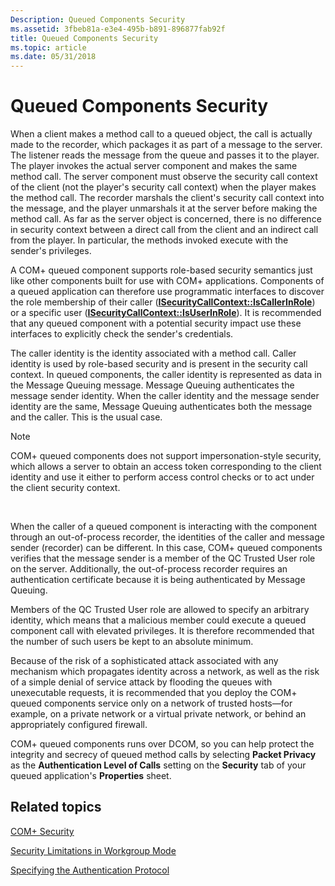 ```yaml
---
Description: Queued Components Security
ms.assetid: 3fbeb81a-e3e4-495b-b891-896877fab92f
title: Queued Components Security
ms.topic: article
ms.date: 05/31/2018
---
```


# Queued Components Security

When a client makes a method call to a queued object, the call is actually made to the recorder, which packages it as part of a message to the server. The listener reads the message from the queue and passes it to the player. The player invokes the actual server component and makes the same method call. The server component must observe the security call context of the client (not the player's security call context) when the player makes the method call. The recorder marshals the client's security call context into the message, and the player unmarshals it at the server before making the method call. As far as the server object is concerned, there is no difference in security context between a direct call from the client and an indirect call from the player. In particular, the methods invoked execute with the sender's privileges.

A COM+ queued component supports role-based security semantics just like other components built for use with COM+ applications. Components of a queued application can therefore use programmatic interfaces to discover the role membership of their caller ([**ISecurityCallContext::IsCallerInRole**](/windows/desktop/api/ComSvcs/nf-comsvcs-isecuritycallcontext-iscallerinrole)) or a specific user ([**ISecurityCallContext::IsUserInRole**](/windows/desktop/api/ComSvcs/nf-comsvcs-isecuritycallcontext-isuserinrole)). It is recommended that any queued component with a potential security impact use these interfaces to explicitly check the sender's credentials.

The caller identity is the identity associated with a method call. Caller identity is used by role-based security and is present in the security call context. In queued components, the caller identity is represented as data in the Message Queuing message. Message Queuing authenticates the message sender identity. When the caller identity and the message sender identity are the same, Message Queuing authenticates both the message and the caller. This is the usual case.

> [!Note]  
> COM+ queued components does not support impersonation-style security, which allows a server to obtain an access token corresponding to the client identity and use it either to perform access control checks or to act under the client security context.

 

When the caller of a queued component is interacting with the component through an out-of-process recorder, the identities of the caller and message sender (recorder) can be different. In this case, COM+ queued components verifies that the message sender is a member of the QC Trusted User role on the server. Additionally, the out-of-process recorder requires an authentication certificate because it is being authenticated by Message Queuing.

Members of the QC Trusted User role are allowed to specify an arbitrary identity, which means that a malicious member could execute a queued component call with elevated privileges. It is therefore recommended that the number of such users be kept to an absolute minimum.

Because of the risk of a sophisticated attack associated with any mechanism which propagates identity across a network, as well as the risk of a simple denial of service attack by flooding the queues with unexecutable requests, it is recommended that you deploy the COM+ queued components service only on a network of trusted hosts—for example, on a private network or a virtual private network, or behind an appropriately configured firewall.

COM+ queued components runs over DCOM, so you can help protect the integrity and secrecy of queued method calls by selecting **Packet Privacy** as the **Authentication Level of Calls** setting on the **Security** tab of your queued application's **Properties** sheet.

## Related topics

<dl> <dt>

[COM+ Security](com--security.md)
</dt> <dt>

[Security Limitations in Workgroup Mode](security-limitations-in-workgroup-mode.md)
</dt> <dt>

[Specifying the Authentication Protocol](specifying-the-authentication-protocol.md)
</dt> </dl>

 

 



